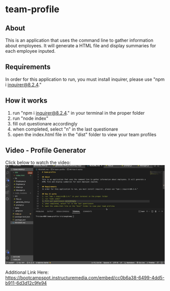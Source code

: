 # team-profile

## About
This is an application that uses the command line to gather information about employees. It will generate a HTML file and display summaries for each employee inputed.

## Requirements
In order for this application to run, you must install inquirer, please use "npm i inquirer@8.2.4."

## How it works
1. run "npm i inquirer@8.2.4." in your terminal in the proper folder
2. run "node index"
3. fill out questionare accordingly
4. when completed, select "n" in the last questionare
5. open the index.html file in the "dist" folder to view your team profiles
   
## Video - Profile Generator
Click below to watch the video:
[![Watch the video](Screenshot_Profile.png)](https://bootcampspot.instructuremedia.com/embed/cc0b6a38-6499-4dd5-b911-6d3d12c9fe94)

Additional Link Here: https://bootcampspot.instructuremedia.com/embed/cc0b6a38-6499-4dd5-b911-6d3d12c9fe94